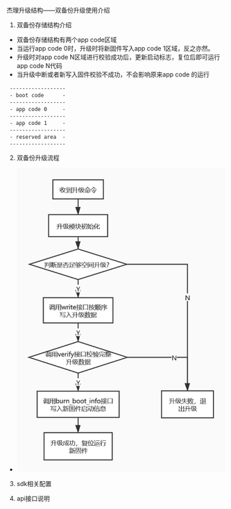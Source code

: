 杰理升级结构——双备份升级使用介绍
1. 双备份存储结构介绍
  - 双备份存储结构有两个app code区域
  - 当运行app code 0时，升级时将新固件写入app code 1区域，反之亦然。
  - 升级时对app code N区域进行校验成功后，更新启动标志，复位后即可运行app code N代码
  - 当升级中断或者新写入固件校验不成功，不会影响原来app code 的运行
  
 ```
  ------------------
  - boot code      -
  ------------------
  - app code 0     -
  ------------------
  - app code 1     -
  ------------------
  - reserved area  -
  ------------------
 
 ```
 
2. 双备份升级流程

- ![update_flow_chart](./双备份被动升级流程图.png)



3. sdk相关配置

4. api接口说明

